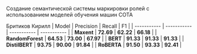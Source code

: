 Cоздание семантической системы маркировки ролей с использованием моделей обучения машин СОТА

Бритиков Кирилл
| Model       | Precision      | Recall        | F1       |
| ----------- | ----------- | ----------- | ----------- |
| **Maxent** | **72.69** | **62.22** | **66.18** |
| **RandomForest** | **64.53** | **73.00** | **67.97** |
| **BERT** | **91.33** | **91.33** | **91.33** |
| **DistilBERT** | **93.75** | **90.00** | **91.84** |
| **RoBERTA** | **91.50** | **93.33** | **92.41** |
